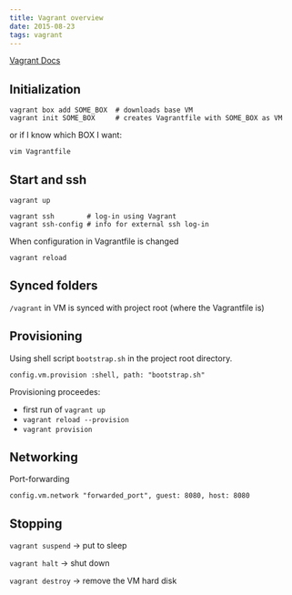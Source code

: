 ```yaml
---
title: Vagrant overview
date: 2015-08-23
tags: vagrant
---
```


[Vagrant Docs](https://docs.vagrantup.com/v2/)

## Initialization

```
vagrant box add SOME_BOX  # downloads base VM
vagrant init SOME_BOX     # creates Vagrantfile with SOME_BOX as VM
```

or if I know which BOX I want:

```
vim Vagrantfile
```

## Start and ssh

```
vagrant up
```

```
vagrant ssh        # log-in using Vagrant
vagrant ssh-config # info for external ssh log-in
```

When configuration in Vagrantfile is changed

```
vagrant reload
```

## Synced folders

`/vagrant` in VM is synced with project root (where the Vagrantfile is)

## Provisioning

Using shell script `bootstrap.sh` in the project root directory.

```
config.vm.provision :shell, path: "bootstrap.sh"
```

Provisioning proceedes:

- first run of `vagrant up`
- `vagrant reload --provision`
- `vagrant provision`

## Networking

Port-forwarding

```
config.vm.network "forwarded_port", guest: 8080, host: 8080
```

## Stopping

`vagrant suspend` -> put to sleep

`vagrant halt` -> shut down

`vagrant destroy` -> remove the VM hard disk
